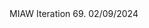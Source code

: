 <html>
	MIAW Iteration 69. 02/09/2024
	<body>
	<script type='text/javascript'>
	function initEmbeddedMessaging() {
		try {
			embeddedservice_bootstrap.settings.language = 'en_US'; // For example, enter 'en' or 'en-US'
			window.addEventListener("onEmbeddedMessagingReady", () => {            
				console.log( "Inside Prechat API!!" );
				embeddedservice_bootstrap.prechatAPI.setHiddenPrechatFields( { "Access_Token" : "bfaab946-acee-49e5-94ec-cf461e50c345", "Origin_Page" : "/home/my-accounts", "Session_Token" : "87e10251-3892-4add-8fce-c1af9aed77b3" });
			});
			embeddedservice_bootstrap.init(
				'00DUB00000069dJ',
				'MIAW_EsmondDev4',
				'https://bordgaisenergyeandu--esmonddev.sandbox.my.site.com/ESWMIAWEsmondDev41703172693512',
				{
					scrt2URL: 'https://bordgaisenergyeandu--esmonddev.sandbox.my.salesforce-scrt.com'
				}
			);
		} catch (err) {
			console.error('Error loading Embedded Messaging: ', err);
		}
	};
	</script>
	<script type='text/javascript' src='https://bordgaisenergyeandu--esmonddev.sandbox.my.site.com/ESWMIAWEsmondDev41703172693512/assets/js/bootstrap.min.js' 	onload='initEmbeddedMessaging()'></script>
 	 </body>
</html>
